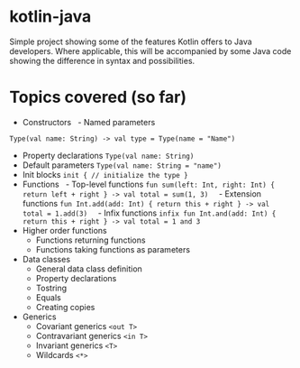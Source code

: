 # kotlin-java

Simple project showing some of the features Kotlin offers to Java developers. Where applicable, this will be accompanied by some Java code showing the difference in syntax and possibilities.

# Topics covered (so far)

 - Constructors
   - Named parameters

```Type(val name: String) -> val type = Type(name = "Name")```
   
   - Property declarations ```Type(val name: String)```
   - Default parameters ```Type(val name: String = "name")```
   - Init blocks ```init { // initialize the type }```
 - Functions
   - Top-level functions ```fun sum(left: Int, right: Int) { return left + right } -> val total = sum(1, 3) ```
   - Extension functions ```fun Int.add(add: Int) { return this + right } -> val total = 1.add(3) ```
   - Infix functions ```infix fun Int.and(add: Int) { return this + right } -> val total = 1 and 3 ```
 - Higher order functions
   - Functions returning functions
   - Functions taking functions as parameters
 - Data classes
   - General data class definition
   - Property declarations
   - Tostring
   - Equals
   - Creating copies
 - Generics
   - Covariant generics ```<out T>```
   - Contravariant generics ```<in T>```
   - Invariant generics ```<T>```
   - Wildcards ```<*>```
